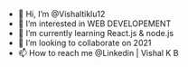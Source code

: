 - 👋 Hi, I’m @Vishaltiklu12
- 👀 I’m interested in WEB DEVELOPEMENT
- 🌱 I’m currently learning React.js & node.js
- 💞️ I’m looking to collaborate on 2021
- 📫 How to reach me @Linkedin | Vishal K B

<!---
Vishaltiklu12/Vishaltiklu12 is a ✨ special ✨ repository because its `README.md` (this file) appears on your GitHub profile.
You can click the Preview link to take a look at your changes.
--->
